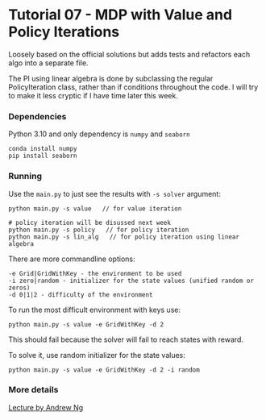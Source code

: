 # Tutorial 07 - MDP with Value and Policy Iterations

Loosely based on the official solutions but adds tests and refactors each algo into a separate file.

The PI using linear algebra is done by subclassing the regular PolicyIteration class, 
rather than if conditions throughout the code. I will try to make it less cryptic if I have time later this week.

### Dependencies
Python 3.10 and only dependency is `numpy` and `seaborn`

    conda install numpy
    pip install seaborn

### Running
Use the `main.py` to just see the results with `-s solver` argument:

    python main.py -s value   // for value iteration

    # policy iteration will be disussed next week
    python main.py -s policy   // for policy iteration
    python main.py -s lin_alg   // for policy iteration using linear algebra

There are more commandline options:

    -e Grid|GridWithKey - the environment to be used
    -i zero|random - initializer for the state values (unified random or zeros) 
    -d 0|1|2 - difficulty of the environment

To run the most difficult environment with keys use:

    python main.py -s value -e GridWithKey -d 2

This should fail because the solver will fail to reach states with reward.

To solve it, use random initializer for the state values:

    python main.py -s value -e GridWithKey -d 2 -i random

### More details
[Lecture by Andrew Ng](https://www.youtube.com/watch?v=d5gaWTo6kDM&t=3198s)
